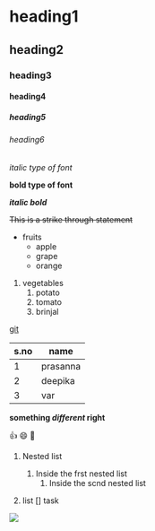 # heading1
## heading2
### heading3
#### heading4
##### heading5
###### heading6

*italic type of font*

**bold type of font**

***italic bold***

~~This is a strike through statement~~

* fruits
  * apple
  * grape
  * orange

1. vegetables
   1. potato
   2. tomato
   3. brinjal

[git](https://git-scm.com/)

s.no|name
----|----
1|prasanna
2|deepika
3|var

**something _different_ right**

:+1:
😄
🤭

1. Nested list
   1. Inside the frst nested list
      1. Inside the scnd nested list

1. list
   [] task
   
<!-- hidden text -->

![](https://images.unsplash.com/photo-1471879832106-c7ab9e0cee23?ixlib=rb-1.2.1&q=80&fm=jpg&crop=entropy&cs=tinysrgb&w=1080&fit=max)

  [^1]: My reference
